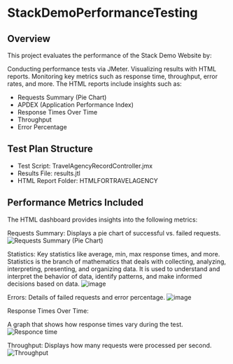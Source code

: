 # StackDemoPerformanceTesting 

## Overview
This project evaluates the performance of the Stack Demo Website by:

Conducting performance tests via JMeter.
Visualizing results with HTML reports.
Monitoring key metrics such as response time, throughput, error rates, and more.
The HTML reports include insights such as:
- Requests Summary (Pie Chart)
- APDEX (Application Performance Index)
- Response Times Over Time
- Throughput
- Error Percentage
## Test Plan Structure
- Test Script: TravelAgencyRecordController.jmx
- Results File: results.jtl
- HTML Report Folder: HTMLFORTRAVELAGENCY

 ## Performance Metrics Included
The HTML dashboard provides insights into the following metrics:

Requests Summary:
Displays a pie chart of successful vs. failed requests.
![Requests Summary (Pie Chart)](https://github.com/user-attachments/assets/f41eff9b-434c-4b28-8ed4-bffa51e32666)

Statistics:
Key statistics like average, min, max response times, and more. Statistics is the branch of mathematics that deals with collecting, analyzing, interpreting, presenting, and organizing data. It is used to understand and interpret the behavior of data, identify patterns, and make informed decisions based on data.
![image](https://github.com/user-attachments/assets/a7eddafa-c978-422b-8fe9-e5ea7dac79ba)

Errors:
Details of failed requests and error percentage.
![image](https://github.com/user-attachments/assets/bd6e5597-dcc0-471a-9596-4527f6239c09)

Response Times Over Time:

A graph that shows how response times vary during the test.
![Responce time](https://github.com/user-attachments/assets/ce8e2ab8-3a3a-4649-b815-87668569d341)

Throughput:
Displays how many requests were processed per second.
![Throughput](https://github.com/user-attachments/assets/3364f792-ce65-47e5-bd31-f8f6d090642c)


